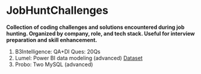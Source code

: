 # JobHuntChallenges

**Collection of coding challenges and solutions encountered during job hunting. Organized by company, role, and tech stack. Useful for interview preparation and skill enhancement.** 

1. B3Intelligence: QA+DI Ques: 20Qs
2. Lumel: Power BI data modeling (advanced) [Dataset](https://www.kaggle.com/datasets/bhanuthakurr/cleaned-contoso-dataset/data)
3. Probo: Two MySQL (advanced) 
